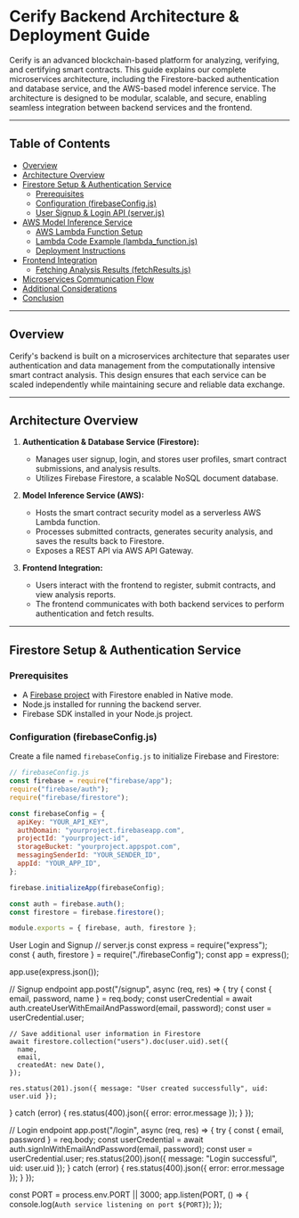 # Cerify Backend Architecture & Deployment Guide

Cerify is an advanced blockchain-based platform for analyzing, verifying, and certifying smart contracts. This guide explains our complete microservices architecture, including the Firestore-backed authentication and database service, and the AWS-based model inference service. The architecture is designed to be modular, scalable, and secure, enabling seamless integration between backend services and the frontend.

---

## Table of Contents

- [Overview](#overview)
- [Architecture Overview](#architecture-overview)
- [Firestore Setup & Authentication Service](#firestore-setup--authentication-service)
  - [Prerequisites](#prerequisites)
  - [Configuration (firebaseConfig.js)](#configuration-firebaseconfigjs)
  - [User Signup & Login API (server.js)](#user-signup--login-api-serversjs)
- [AWS Model Inference Service](#aws-model-inference-service)
  - [AWS Lambda Function Setup](#aws-lambda-function-setup)
  - [Lambda Code Example (lambda_function.js)](#lambda-code-example-lambda_functionjs)
  - [Deployment Instructions](#deployment-instructions)
- [Frontend Integration](#frontend-integration)
  - [Fetching Analysis Results (fetchResults.js)](#fetching-analysis-results-fetchresultsjs)
- [Microservices Communication Flow](#microservices-communication-flow)
- [Additional Considerations](#additional-considerations)
- [Conclusion](#conclusion)

---

## Overview

Cerify's backend is built on a microservices architecture that separates user authentication and data management from the computationally intensive smart contract analysis. This design ensures that each service can be scaled independently while maintaining secure and reliable data exchange.

---

## Architecture Overview

1. **Authentication & Database Service (Firestore):**  
   - Manages user signup, login, and stores user profiles, smart contract submissions, and analysis results.
   - Utilizes Firebase Firestore, a scalable NoSQL document database.

2. **Model Inference Service (AWS):**  
   - Hosts the smart contract security model as a serverless AWS Lambda function.
   - Processes submitted contracts, generates security analysis, and saves the results back to Firestore.
   - Exposes a REST API via AWS API Gateway.

3. **Frontend Integration:**  
   - Users interact with the frontend to register, submit contracts, and view analysis reports.
   - The frontend communicates with both backend services to perform authentication and fetch results.

---

## Firestore Setup & Authentication Service

### Prerequisites
- A [Firebase project](https://console.firebase.google.com/) with Firestore enabled in Native mode.
- Node.js installed for running the backend server.
- Firebase SDK installed in your Node.js project.

### Configuration (firebaseConfig.js)

Create a file named `firebaseConfig.js` to initialize Firebase and Firestore:

```javascript
// firebaseConfig.js
const firebase = require("firebase/app");
require("firebase/auth");
require("firebase/firestore");

const firebaseConfig = {
  apiKey: "YOUR_API_KEY",
  authDomain: "yourproject.firebaseapp.com",
  projectId: "yourproject-id",
  storageBucket: "yourproject.appspot.com",
  messagingSenderId: "YOUR_SENDER_ID",
  appId: "YOUR_APP_ID",
};

firebase.initializeApp(firebaseConfig);

const auth = firebase.auth();
const firestore = firebase.firestore();

module.exports = { firebase, auth, firestore };


```
User Login and Signup
// server.js
const express = require("express");
const { auth, firestore } = require("./firebaseConfig");
const app = express();

app.use(express.json());

// Signup endpoint
app.post("/signup", async (req, res) => {
  try {
    const { email, password, name } = req.body;
    const userCredential = await auth.createUserWithEmailAndPassword(email, password);
    const user = userCredential.user;
    
    // Save additional user information in Firestore
    await firestore.collection("users").doc(user.uid).set({
      name,
      email,
      createdAt: new Date(),
    });
    
    res.status(201).json({ message: "User created successfully", uid: user.uid });
  } catch (error) {
    res.status(400).json({ error: error.message });
  }
});

// Login endpoint
app.post("/login", async (req, res) => {
  try {
    const { email, password } = req.body;
    const userCredential = await auth.signInWithEmailAndPassword(email, password);
    const user = userCredential.user;
    res.status(200).json({ message: "Login successful", uid: user.uid });
  } catch (error) {
    res.status(400).json({ error: error.message });
  }
});

const PORT = process.env.PORT || 3000;
app.listen(PORT, () => {
  console.log(`Auth service listening on port ${PORT}`);
});  
